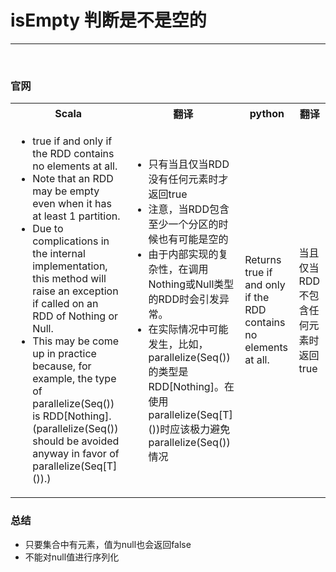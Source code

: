 # isEmpty 判断是不是空的


---

<br>

### 官网
<table>
    <tr>
        <th>Scala</th>
        <th>翻译</th>
        <th>python</th>
        <th>翻译</th>
    </tr>
    <tr>
        <td>
            <ul>
                <li>
                    true if and only if the RDD contains no elements at all.
                </li>
                 <li>
                    Note that an RDD may be empty even when it has at least 1 partition.
                </li>
                <li>
                    Due to complications in the internal implementation, this method will raise an exception if called on an RDD of Nothing or Null.
                </li>
                 <li>
                   This may be come up in practice because, for example, the type of parallelize(Seq()) is RDD[Nothing]. (parallelize(Seq()) should be avoided anyway in favor of parallelize(Seq[T]()).)
                </li>
            </ul>
        </td>
        <td>
            <ul>
                <li>
                   只有当且仅当RDD没有任何元素时才返回true
                </li>
                <li>
                   注意，当RDD包含至少一个分区的时候也有可能是空的
                </li>
                <li>
                   由于内部实现的复杂性，在调用Nothing或Null类型的RDD时会引发异常。
                </li>
                <li>
                    在实际情况中可能发生，比如，parallelize(Seq())的类型是RDD[Nothing]。在使用parallelize(Seq[T]())时应该极力避免parallelize(Seq())情况
                </li>
            </ul>
        </td>
        <td>
            Returns true if and only if the RDD contains no elements at all.
        </td>
        <td>
            当且仅当RDD不包含任何元素时返回true
        </td>
    </tr>
</table>

### 总结
- 只要集合中有元素，值为null也会返回false
- 不能对null值进行序列化



